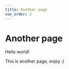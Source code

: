 ```yaml
---
title: Another page
nav_order: 2
---
```


Another page
===

Hello world!

This is another page, enjoy :)
